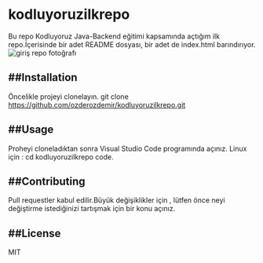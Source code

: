 # kodluyoruzilkrepo
Bu repo Kodluyoruz Java-Backend eğitimi kapsamında açtığım ilk repo.İçerisinde bir adet README dosyası, bir adet de index.html barındırıyor.
![giriş repo fotoğrafı](http:https://r.resimlink.com/RmcY.png)

##Installation
---
Öncelikle projeyi clonelayın.
git clone https://github.com/ozderozdemir/kodluyoruzilkrepo.git

##Usage
---
Proheyi cloneladıktan sonra Visual Studio Code programında açınız.
Linux için :
cd kodluyoruzilkrepo
code.

##Contributing
---
Pull requestler kabul edilir.Büyük değişiklikler için , lütfen önce neyi değiştirme istediğinizi tartışmak için bir konu açınız.

##License
---
MIT
